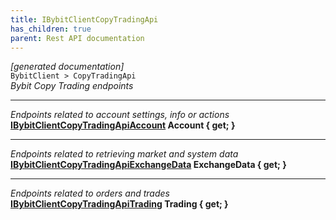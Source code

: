 ```yaml
---
title: IBybitClientCopyTradingApi
has_children: true
parent: Rest API documentation
---
```

*[generated documentation]*  
`BybitClient > CopyTradingApi`  
*Bybit Copy Trading endpoints*
  
***
*Endpoints related to account settings, info or actions*  
**[IBybitClientCopyTradingApiAccount](IBybitClientCopyTradingApiAccount.html) Account { get; }**  
***
*Endpoints related to retrieving market and system data*  
**[IBybitClientCopyTradingApiExchangeData](IBybitClientCopyTradingApiExchangeData.html) ExchangeData { get; }**  
***
*Endpoints related to orders and trades*  
**[IBybitClientCopyTradingApiTrading](IBybitClientCopyTradingApiTrading.html) Trading { get; }**  
